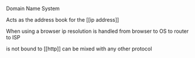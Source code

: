 Domain Name System

Acts as the address book for the [[ip address]]

When using a browser ip resolution is handled from browser to OS to router to ISP

is not bound to [[http]] can be mixed with any other protocol